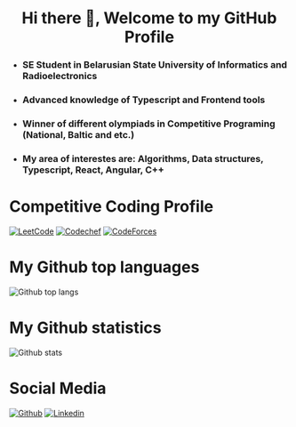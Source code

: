 <h1 align="center"> Hi there 👋, Welcome to my GitHub Profile<br/> </h1> 

* ### SE Student in **Belarusian State University of Informatics and Radioelectronics**
* ### Advanced knowledge of Typescript and Frontend tools
* ### Winner of different olympiads in Competitive Programing (National, Baltic and etc.)
* ### My area of interestes are: **Algorithms, Data structures, Typescript, React, Angular, C++**

# Competitive Coding Profile #

[![LeetCode](https://img.shields.io/badge/-LeetCode-ff8c00?style=flat&labelColor=ff8c00&logo=LeetCode&logoColor=white)](https://leetcode.com/4llower/)
[![Codechef](https://img.shields.io/badge/-Codechef-909090?style=flat&labelColor=909090&logo=Codechef&logoColor=white)](https://www.codechef.com/users/fllower)
[![CodeForces](https://img.shields.io/badge/-CodeForces-ec6161?style=flat&labelColor=ec6161&logo=CodeForces&logoColor=white)](https://codeforces.com/profile/4llower)		

# My Github top languages #
![Github top langs](https://github-readme-stats.vercel.app/api/top-langs/?username=4llower&hide=css,html&show_icons=true&title_color=fff&icon_color=79ff97&text_color=9f9f9f&bg_color=151515)


# My Github statistics #
![Github stats](https://github-readme-stats.vercel.app/api?username=4llower&show_icons=true&show_icons=true&title_color=fff&icon_color=79ff97&text_color=9f9f9f&bg_color=151515)


# Social Media #
[![Github](https://img.shields.io/badge/-Github-000?style=flat&logo=Github&logoColor=white)](https://github.com/4llower)
[![Linkedin](https://img.shields.io/badge/-LinkedIn-blue?style=flat&logo=Linkedin&logoColor=white)](https://www.linkedin.com/in/ihar-makeyenka/)
